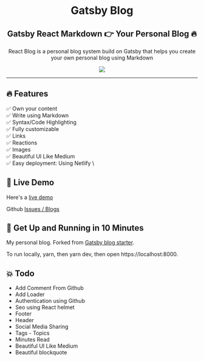 <h1 align="center">
  Gatsby Blog 
</h1>

<h2 align="center">
  Gatsby React Markdown 👉 Your Personal Blog 🔥 
</h2>

<p align="center">
  React Blog is a personal blog system build on Gatsby that helps you create your own personal blog using Markdown 
</p>

<p align="center"> 
  <kbd>
<img src="content/assets/gatsby-icon.png"></img>
  </kbd>
</p>

---

## :fire: Features

:white_check_mark: Own your content \
:white_check_mark: Write using Markdown \
:white_check_mark: Syntax/Code Highlighting \
:white_check_mark: Fully customizable \
:white_check_mark: Links \
:white_check_mark: Reactions \
:white_check_mark: Images \
:white_check_mark: Beautiful UI Like Medium \
:white_check_mark: Easy deployment: Using Netlify \

## :link: Live Demo

Here's a [live demo](https://shanejixx.netlify.com/)

Github [Issues / Blogs](https://github.com/shanejixx/gatsby-md-blog)

## 🚀 Get Up and Running in 10 Minutes

My personal blog. Forked from [Gatsby blog starter](https://github.com/gatsbyjs/gatsby-starter-blog).

To run locally, yarn, then yarn dev, then open https://localhost:8000.

## :boom: Todo

- Add Comment From Github
- Add Loader
- Authentication using Github
- Seo using React helmet
- Footer
- Header
- Social Media Sharing
- Tags - Topics
- Minutes Read
- Beautiful UI Like Medium
- Beautiful blockquote
